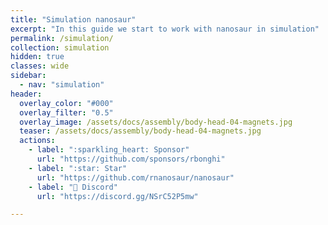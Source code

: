 ```yaml
---
title: "Simulation nanosaur"
excerpt: "In this guide we start to work with nanosaur in simulation"
permalink: /simulation/
collection: simulation
hidden: true
classes: wide
sidebar:
  - nav: "simulation"
header:
  overlay_color: "#000"
  overlay_filter: "0.5"
  overlay_image: /assets/docs/assembly/body-head-04-magnets.jpg
  teaser: /assets/docs/assembly/body-head-04-magnets.jpg
  actions:
    - label: ":sparkling_heart: Sponsor"
      url: "https://github.com/sponsors/rbonghi"
    - label: ":star: Star"
      url: "https://github.com/rnanosaur/nanosaur"
    - label: "🤖 Discord"
      url: "https://discord.gg/NSrC52P5mw"

---
```

